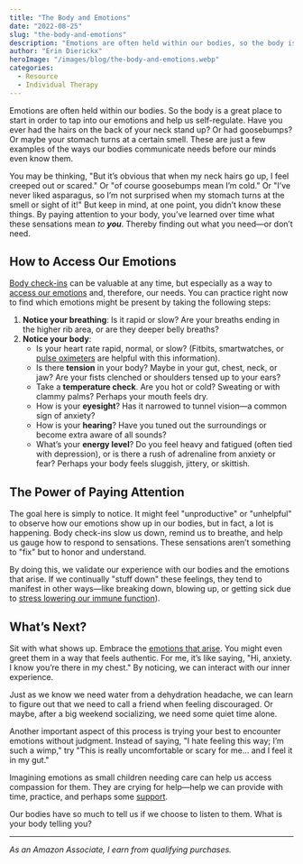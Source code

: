```yaml
---
title: "The Body and Emotions"
date: "2022-08-25"
slug: "the-body-and-emotions"
description: "Emotions are often held within our bodies, so the body is a great place to start in order to tap into our emotions and help us self-regulate."
author: "Erin Dierickx"
heroImage: "/images/blog/the-body-and-emotions.webp"
categories:
  - Resource
  - Individual Therapy
---
```


Emotions are often held within our bodies. So the body is a great place to start in order to tap into our emotions and help us self-regulate. Have you ever had the hairs on the back of your neck stand up? Or had goosebumps? Or maybe your stomach turns at a certain smell. These are just a few examples of the ways our bodies communicate needs before our minds even know them.

You may be thinking, "But it’s obvious that when my neck hairs go up, I feel creeped out or scared." Or "of course goosebumps mean I’m cold." Or "I’ve never liked asparagus, so I’m not surprised when my stomach turns at the smell or sight of it!" But keep in mind, at one point, you didn’t know these things. By paying attention to your body, you’ve learned over time what these sensations mean _to **you**_. Thereby finding out what you need—or don’t need.

## How to Access Our Emotions

[Body check-ins](https://emmacameron.com/living/body-check-in/) can be valuable at any time, but especially as a way to [access our emotions](https://www.erindtherapy.com/2022/08/25/emotions-as-messengers/) and, therefore, our needs. You can practice right now to find which emotions might be present by taking the following steps:

1. **Notice your breathing**: Is it rapid or slow? Are your breaths ending in the higher rib area, or are they deeper belly breaths?
2. **Notice your body**:
   - Is your heart rate rapid, normal, or slow? (Fitbits, smartwatches, or [pulse oximeters](https://www.amazon.com/pulse-oximeter/s?k=pulse+oximeter) are helpful with this information).
   - Is there **tension** in your body? Maybe in your gut, chest, neck, or jaw? Are your fists clenched or shoulders tensed up to your ears?
   - Take a **temperature check**. Are you hot or cold? Sweating or with clammy palms? Perhaps your mouth feels dry.
   - How is your **eyesight**? Has it narrowed to tunnel vision—a common sign of anxiety?
   - How is your **hearing**? Have you tuned out the surroundings or become extra aware of all sounds?
   - What’s your **energy level**? Do you feel heavy and fatigued (often tied with depression), or is there a rush of adrenaline from anxiety or fear? Perhaps your body feels sluggish, jittery, or skittish.

## The Power of Paying Attention

The goal here is simply to notice. It might feel "unproductive" or "unhelpful" to observe how our emotions show up in our bodies, but in fact, a lot is happening. Body check-ins slow us down, remind us to breathe, and help us gauge how to respond to sensations. These sensations aren’t something to "fix" but to honor and understand.

By doing this, we validate our experience with our bodies and the emotions that arise. If we continually "stuff down" these feelings, they tend to manifest in other ways—like breaking down, blowing up, or getting sick due to [stress lowering our immune function](https://www.simplypsychology.org/stress-immune.html#:~:text=When%20we're%20stressed%2C%20the,lowers%20the%20number%20of%20lymphocytes)).

## What’s Next?

Sit with what shows up. Embrace the [emotions that arise](https://amzn.to/3ipAINR). You might even greet them in a way that feels authentic. For me, it’s like saying, "Hi, anxiety. I know you’re there in my chest." By noticing, we can interact with our inner experience.

Just as we know we need water from a dehydration headache, we can learn to figure out that we need to call a friend when feeling discouraged. Or maybe, after a big weekend socializing, we need some quiet time alone.

Another important aspect of this process is trying your best to encounter emotions without judgment. Instead of saying, "I hate feeling this way; I’m such a wimp," try "This is really uncomfortable or scary for me… and I feel it in my gut."

Imagining emotions as small children needing care can help us access compassion for them. They are crying for help—help we can provide with time, practice, and perhaps some [support](http://erindtherapy.com/contact).

Our bodies have so much to tell us if we choose to listen to them. What is your body telling you?

---

*As an Amazon Associate, I earn from qualifying purchases.*
